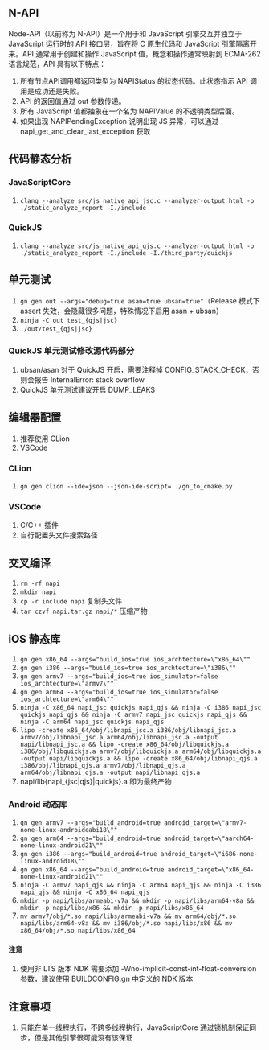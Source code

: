 ## N-API

Node-API（以前称为 N-API）是一个用于和 JavaScript 引擎交互并独立于 JavaScript 运行时的 API 接口层，旨在将 C 原生代码和 JavaScript 引擎隔离开来。API 通常用于创建和操作
JavaScript 值，概念和操作通常映射到 ECMA-262 语言规范，API 具有以下特点：

1. 所有节点API调用都返回类型为 NAPIStatus 的状态代码。此状态指示 API 调用是成功还是失败。
2. API 的返回值通过 out 参数传递。
3. 所有 JavaScript 值都抽象在一个名为 NAPIValue 的不透明类型后面。
4. 如果出现 NAPIPendingException 说明出现 JS 异常，可以通过 napi_get_and_clear_last_exception 获取

## 代码静态分析

### JavaScriptCore

1. `clang --analyze src/js_native_api_jsc.c --analyzer-output html -o ./static_analyze_report -I./include`

### QuickJS

1. `clang --analyze src/js_native_api_qjs.c --analyzer-output html -o ./static_analyze_report -I./include -I./third_party/quickjs`

## 单元测试

1. `gn gen out --args="debug=true asan=true ubsan=true"`（Release 模式下 assert 失效，会隐藏很多问题，特殊情况下启用 asan + ubsan）
2. `ninja -C out test_{qjs|jsc}`
3. `./out/test_{qjs|jsc}`

### QuickJS 单元测试修改源代码部分

1. ubsan/asan 对于 QuickJS 开启，需要注释掉 CONFIG_STACK_CHECK，否则会报告 InternalError: stack overflow
2. QuickJS 单元测试建议开启 DUMP_LEAKS

## 编辑器配置

1. 推荐使用 CLion
2. VSCode

### CLion

1. `gn gen clion --ide=json --json-ide-script=../gn_to_cmake.py`

### VSCode

1. C/C++ 插件
2. 自行配置头文件搜索路径

## 交叉编译

1. `rm -rf napi`
2. `mkdir napi`
3. `cp -r include napi` 复制头文件
4. `tar czvf napi.tar.gz napi/*` 压缩产物

## iOS 静态库

1. `gn gen x86_64 --args="build_ios=true ios_archtecture=\"x86_64\""`
2. `gn gen i386 --args="build_ios=true ios_archtecture=\"i386\""`
3. `gn gen armv7 --args="build_ios=true ios_simulator=false ios_archtecture=\"armv7\""`
4. `gn gen arm64 --args="build_ios=true ios_simulator=false ios_archtecture=\"arm64\""`
5. `ninja -C x86_64 napi_jsc quickjs napi_qjs && ninja -C i386 napi_jsc quickjs napi_qjs && ninja -C armv7 napi_jsc quickjs napi_qjs && ninja -C arm64 napi_jsc quickjs napi_qjs`
6. `lipo -create x86_64/obj/libnapi_jsc.a i386/obj/libnapi_jsc.a armv7/obj/libnapi_jsc.a arm64/obj/libnapi_jsc.a -output napi/libnapi_jsc.a && lipo -create x86_64/obj/libquickjs.a i386/obj/libquickjs.a armv7/obj/libquickjs.a arm64/obj/libquickjs.a -output napi/libquickjs.a && lipo -create x86_64/obj/libnapi_qjs.a i386/obj/libnapi_qjs.a armv7/obj/libnapi_qjs.a arm64/obj/libnapi_qjs.a -output napi/libnapi_qjs.a`
7. napi/lib{napi_{jsc|qjs}|quickjs}.a 即为最终产物

### Android 动态库

1. `gn gen armv7 --args="build_android=true android_target=\"armv7-none-linux-androideabi18\""`
2. `gn gen arm64 --args="build_android=true android_target=\"aarch64-none-linux-android21\""`
3. `gn gen i386 --args="build_android=true android_target=\"i686-none-linux-android18\""`
4. `gn gen x86_64 --args="build_android=true android_target=\"x86_64-none-linux-android21\""`
5. `ninja -C armv7 napi_qjs && ninja -C arm64 napi_qjs && ninja -C i386 napi_qjs && ninja -C x86_64 napi_qjs`
6. `mkdir -p napi/libs/armeabi-v7a && mkdir -p napi/libs/arm64-v8a && mkdir -p napi/libs/x86 && mkdir -p napi/libs/x86_64`
7. `mv armv7/obj/*.so napi/libs/armeabi-v7a && mv arm64/obj/*.so napi/libs/arm64-v8a && mv i386/obj/*.so napi/libs/x86 && mv x86_64/obj/*.so napi/libs/x86_64`

#### 注意

1. 使用非 LTS 版本 NDK 需要添加 -Wno-implicit-const-int-float-conversion 参数，建议使用 BUILDCONFIG.gn 中定义的 NDK 版本

## 注意事项

1. 只能在单一线程执行，不跨多线程执行，JavaScriptCore 通过锁机制保证同步，但是其他引擎很可能没有该保证
